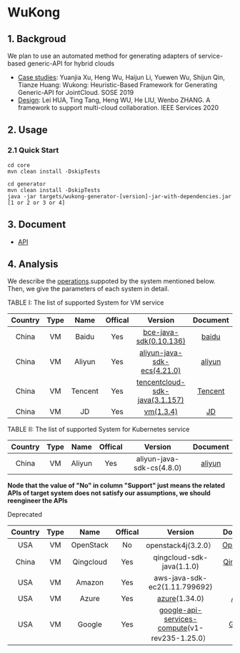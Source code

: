 # WuKong

##  1. Backgroud

  We plan to use an automated method for generating adapters of service-based generic-API for hybrid clouds
  
  - [Case studies](https://ieeexplore.ieee.org/document/8705827): Yuanjia Xu, Heng Wu, Haijun Li, Yuewen Wu, Shijun Qin, Tianze Huang:
Wukong: Heuristic-Based Framework for Generating Generic-API for JointCloud. SOSE 2019
  - [Design](https://ieeexplore.ieee.org/document/9284174): Lei HUA, Ting Tang, Heng WU, He LIU, Wenbo ZHANG. A framework to support multi-cloud collaboration. IEEE Services 2020


##  2. Usage

### 2.1 Quick Start

```
cd core
mvn clean install -DskipTests

cd generator
mvn clean install -DskipTests
java -jar targets/wukong-generator-[version]-jar-with-dependencies.jar [1 or 2 or 3 or 4]
```

## 3. Document

- [API](docs/api.md)

##  4. Analysis

We describe the [operations](docs/Operations.md).suppoted by the system mentioned below.
Then, we give the parameters of each system in detail.


TABLE I: The list of supported System for VM service

|  Country  |   Type    |   Name    |  Offical  |  Version  |      Document       |
| :-------: | :-------: | :-------: | :-------: | :-------: |      :-------:      |
|  China    |     VM    |   Baidu     |    Yes    |   [bce-java-sdk(0.10.136)](core/conf/vm/baidu-bce.json)                           | [baidu](https://cloud.baidu.com/doc/BCC/API.html)                   |
|  China    |     VM    |   Aliyun    |    Yes    |   [aliyun-java-sdk-ecs(4.21.0)](core/conf/vm/aliyun-ecs.json)                     | [aliyun](https://help.aliyun.com/document_detail/25484.html)        |
|  China    |     VM    |   Tencent   |    Yes    |   [tencentcloud-sdk-java(3.1.157)](core/conf/vm/tencent-cvm)                       | [Tencent](https://intl.cloud.tencent.com/product/api)               |
|  China    |     VM    |   JD        |    Yes    |   [vm(1.3.4)](core/conf/vm/jdcloud-vm.json)                                        | [JD](https://docs.jdcloud.com/cn/virtual-machines/product-overview) |

TABLE II: The list of supported System for Kubernetes service

|  Country  |   Type    |   Name    |  Offical  |  Version  |      Document       |
| :-------: | :-------: | :-------: | :-------: | :-------: |      :-------:      |
|  China    |     VM    |   Aliyun    |    Yes    |   aliyun-java-sdk-cs(4.8.0)                      | [aliyun](https://help.aliyun.com/product/85222.html)        |


**Node that the value of "No" in column "Support" just means the related APIs
of target system does not satisfy our assumptions, we should reengineer the APIs**

Deprecated

|  Country  |   Type    |   Name    |  Offical  |  Version  |      Document       |
| :-------: | :-------: | :-------: | :-------: | :-------: |      :-------:      |
|  USA      |     VM    |   OpenStack |    No     |   openstack4j(3.2.0）                                                      | [OpenStack](https://docs.openstack.org/api-quick-start/)            |
|  China    |     VM    |   Qingcloud |    Yes    |   qingcloud-sdk-java(1.1.0)                        | [QingCloud](https://www.qingcloud.com/products/instances/)          |
|  USA      |     VM    |   Amazon    |    Yes    |   aws-java-sdk-ec2(1.11.799692)                       | [AWS](https://docs.aws.amazon.com/zh_cn/AmazonECS/latest/developerguide/logging-using-cloudtrail.html)                    |
|  USA      |     VM    |   Azure     |    Yes    |   [azure](https://github.com/Azure/azure-sdk-for-java.git)(1.34.0)                                    | [Azure](https://docs.azure.cn/zh-cn/virtual-machines/linux/quick-create-portal?toc=%2Fvirtual-machines%2Flinux%2Ftoc.json)|
|  USA      |     VM    |   Google    |    Yes    |   [google-api-services-compute](https://github.com/google/apis-client-generator.git)(v1-rev235-1.25.0）   | [Google](https://cloud.google.com/compute/docs/reference/rest/v1/)  |
